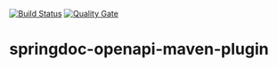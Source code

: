 [![Build Status](https://travis-ci.org/springdoc/springdoc-openapi-maven-plugin.svg?branch=master)](https://travis-ci.org/springdoc/springdoc-openapi-maven-plugin)
[![Quality Gate](https://sonarcloud.io/api/project_badges/measure?project=org.springdoc%3Aspringdoc-openapi-maven-plugin&metric=alert_status)](https://sonarcloud.io/dashboard?id=org.springdoc%3Aspringdoc-openapi-maven-plugin)

# springdoc-openapi-maven-plugin